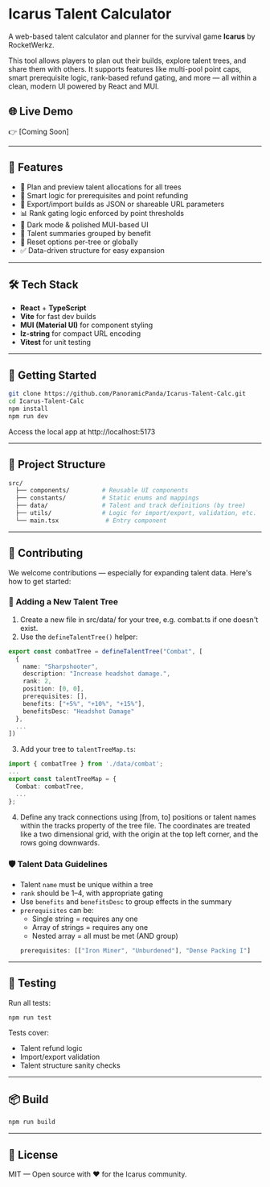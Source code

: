 # Icarus Talent Calculator

A web-based talent calculator and planner for the survival game **Icarus** by RocketWerkz.

This tool allows players to plan out their builds, explore talent trees, and share them with others. It supports features like multi-pool point caps, smart prerequisite logic, rank-based refund gating, and more — all within a clean, modern UI powered by React and MUI.

## 🌐 Live Demo

👉 [Coming Soon]

---

## 🧩 Features

- 🔢 Plan and preview talent allocations for all trees
- 🔐 Smart logic for prerequisites and point refunding
- 🔄 Export/import builds as JSON or shareable URL parameters
- 📊 Rank gating logic enforced by point thresholds
- 🎨 Dark mode & polished MUI-based UI
- 🧠 Talent summaries grouped by benefit
- 🔁 Reset options per-tree or globally
- ✅ Data-driven structure for easy expansion

---

## 🛠 Tech Stack

- **React** + **TypeScript**
- **Vite** for fast dev builds
- **MUI (Material UI)** for component styling
- **lz-string** for compact URL encoding
- **Vitest** for unit testing

---

## 🚀 Getting Started

```bash
git clone https://github.com/PanoramicPanda/Icarus-Talent-Calc.git
cd Icarus-Talent-Calc
npm install
npm run dev
```

Access the local app at http://localhost:5173

---
## 📁 Project Structure

```bash
src/
  ├── components/         # Reusable UI components
  ├── constants/          # Static enums and mappings
  ├── data/               # Talent and track definitions (by tree)
  ├── utils/              # Logic for import/export, validation, etc.
  └── main.tsx             # Entry component
```

---
## 🤝 Contributing

We welcome contributions — especially for expanding talent data. Here's how to get started:

### 🧩 Adding a New Talent Tree

1. Create a new file in src/data/ for your tree, e.g. combat.ts if one doesn't exist.
1. Use the `defineTalentTree()` helper:
```ts
export const combatTree = defineTalentTree("Combat", [
  {
    name: "Sharpshooter",
    description: "Increase headshot damage.",
    rank: 2,
    position: [0, 0],
    prerequisites: [],
    benefits: ["+5%", "+10%", "+15%"],
    benefitsDesc: "Headshot Damage"
  },
  ...
])
```
3. Add your tree to `talentTreeMap.ts`:

```ts
import { combatTree } from './data/combat';
...
export const talentTreeMap = {
  Combat: combatTree,
  ...
};
```

4. Define any track connections using [from, to] positions or talent names within the tracks property of the tree file. The coordinates are treated like a two dimensional grid, with the origin at the top left corner, and the rows going downwards.


### 🛡 Talent Data Guidelines

- Talent `name` must be unique within a tree
- `rank` should be 1–4, with appropriate gating
- Use `benefits` and `benefitsDesc` to group effects in the summary
- `prerequisites` can be:
  - Single string = requires any one
  - Array of strings = requires any one
  - Nested array = all must be met (AND group)
  ```ts
  prerequisites: [["Iron Miner", "Unburdened"], "Dense Packing I"]
  ```

---
## 🧪 Testing

Run all tests:

```bash
npm run test
```

Tests cover:

- Talent refund logic
- Import/export validation
- Talent structure sanity checks

---
## 📦 Build

```bash
npm run build
```
---
## 📜 License

MIT — Open source with ❤️ for the Icarus community.